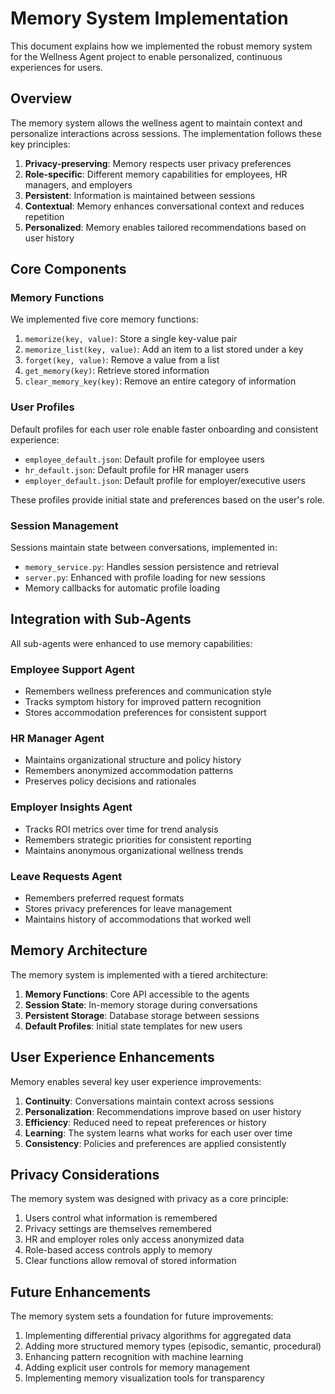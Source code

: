 # Memory System Implementation

This document explains how we implemented the robust memory system for the Wellness Agent project to enable personalized, continuous experiences for users.

## Overview

The memory system allows the wellness agent to maintain context and personalize interactions across sessions. The implementation follows these key principles:

1. **Privacy-preserving**: Memory respects user privacy preferences
2. **Role-specific**: Different memory capabilities for employees, HR managers, and employers
3. **Persistent**: Information is maintained between sessions
4. **Contextual**: Memory enhances conversational context and reduces repetition
5. **Personalized**: Memory enables tailored recommendations based on user history

## Core Components

### Memory Functions

We implemented five core memory functions:

1. `memorize(key, value)`: Store a single key-value pair
2. `memorize_list(key, value)`: Add an item to a list stored under a key
3. `forget(key, value)`: Remove a value from a list
4. `get_memory(key)`: Retrieve stored information
5. `clear_memory_key(key)`: Remove an entire category of information

### User Profiles

Default profiles for each user role enable faster onboarding and consistent experience:

- `employee_default.json`: Default profile for employee users
- `hr_default.json`: Default profile for HR manager users
- `employer_default.json`: Default profile for employer/executive users

These profiles provide initial state and preferences based on the user's role.

### Session Management

Sessions maintain state between conversations, implemented in:

- `memory_service.py`: Handles session persistence and retrieval
- `server.py`: Enhanced with profile loading for new sessions
- Memory callbacks for automatic profile loading

## Integration with Sub-Agents

All sub-agents were enhanced to use memory capabilities:

### Employee Support Agent

- Remembers wellness preferences and communication style
- Tracks symptom history for improved pattern recognition
- Stores accommodation preferences for consistent support

### HR Manager Agent

- Maintains organizational structure and policy history
- Remembers anonymized accommodation patterns
- Preserves policy decisions and rationales

### Employer Insights Agent

- Tracks ROI metrics over time for trend analysis
- Remembers strategic priorities for consistent reporting
- Maintains anonymous organizational wellness trends

### Leave Requests Agent

- Remembers preferred request formats
- Stores privacy preferences for leave management
- Maintains history of accommodations that worked well

## Memory Architecture

The memory system is implemented with a tiered architecture:

1. **Memory Functions**: Core API accessible to the agents
2. **Session State**: In-memory storage during conversations
3. **Persistent Storage**: Database storage between sessions
4. **Default Profiles**: Initial state templates for new users

## User Experience Enhancements

Memory enables several key user experience improvements:

1. **Continuity**: Conversations maintain context across sessions
2. **Personalization**: Recommendations improve based on user history
3. **Efficiency**: Reduced need to repeat preferences or history
4. **Learning**: The system learns what works for each user over time
5. **Consistency**: Policies and preferences are applied consistently

## Privacy Considerations

The memory system was designed with privacy as a core principle:

1. Users control what information is remembered
2. Privacy settings are themselves remembered
3. HR and employer roles only access anonymized data
4. Role-based access controls apply to memory
5. Clear functions allow removal of stored information

## Future Enhancements

The memory system sets a foundation for future improvements:

1. Implementing differential privacy algorithms for aggregated data
2. Adding more structured memory types (episodic, semantic, procedural)
3. Enhancing pattern recognition with machine learning
4. Adding explicit user controls for memory management
5. Implementing memory visualization tools for transparency 